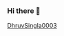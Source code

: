 ### Hi there 👋

<!--
**DhruvSingla003/DhruvSingla003** is a ✨ _special_ ✨ repository because its `README.md` (this file) appears on your GitHub profile.

Here are some ideas to get you started:

- 🔭 I’m currently working on ...
- 🌱 I’m currently learning ...
- 👯 I’m looking to collaborate on ...
- 🤔 I’m looking for help with ...
- 💬 Ask me about ...
- 📫 How to reach me: ...
- 😄 Pronouns: ...
- ⚡ Fun fact: ...
-->

<a href="https://twitter.com/intent/tweet?button_hashtag=DhruvSingla0003&ref_src=twsrc%5Etfw" class="twitter-hashtag-button" data-size="large" data-related="DhruvSingla0003,DhruvSingla0003" data-show-count="false">DhruvSingla0003</a>

